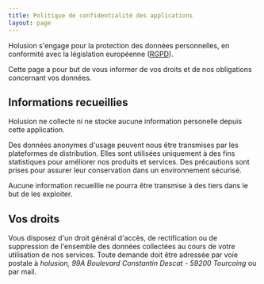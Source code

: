 ```yaml
---
title: Politique de confidentialité des applications
layout: page
---
```


Holusion s'engage pour la protection des données personnelles, en conformité avec la législation européenne ([RGPD](http://eur-lex.europa.eu/legal-content/FR/TXT/HTML/?uri=CELEX:32016R0679&from=EN)).

Cette page a pour but de vous informer de vos droits et de nos obligations concernant vos données.

## Informations recueillies

Holusion ne collecte ni ne stocke aucune information personelle depuis cette application.

Des données anonymes d'usage peuvent nous être transmises par les plateformes de distribution. Elles sont utilisées uniquement à des fins statistiques pour améliorer nos produits et services. Des précautions sont prises pour assurer leur conservation dans un environnement sécurisé.

Aucune information recueillie ne pourra être transmise à des tiers dans le but de les exploiter.

## Vos droits

Vous disposez d'un droit général d'accès, de rectification ou de suppression de l'ensemble des données collectées au cours de votre utilisation de nos services. Toute demande doit être adressée par voie postale à *holusion, 99A Boulevard Constantin Descat - 59200 Tourcoing* ou par <a style="cursor:pointer" data-bs-toggle="modal" data-bs-target="#contactform-modal">mail</a>.
